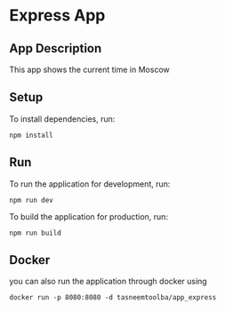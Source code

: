 # Express App

## App Description

This app shows the current time in Moscow

## Setup 

To install dependencies, run:

`npm install`

## Run

To run the application for development, run:

`npm run dev`

To build the application for production, run:

`npm run build`

## Docker

you can also run the application through docker using 

```
docker run -p 8080:8080 -d tasneemtoolba/app_express
```

